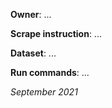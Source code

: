 **Owner**: ...
 
**Scrape instruction**: ...

**Dataset**: ...

**Run commands**: ...

_September 2021_
